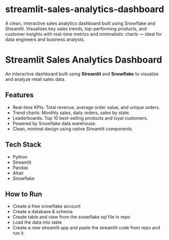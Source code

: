 # streamlit-sales-analytics-dashboard
A clean, interactive sales analytics dashboard built using Snowflake and Streamlit. Visualizes key sales trends, top-performing products, and customer insights with real-time metrics and minimalistic charts — ideal for data engineers and business analysts.

# Streamlit Sales Analytics Dashboard

An interactive dashboard built using **Streamlit** and **Snowflake** to visualize and analyze retail sales data.

## Features

- Real-time KPIs: Total revenue, average order value, and unique orders.
- Trend charts: Monthly sales, daily orders, sales by state.
- Leaderboards: Top 10 best-selling products and loyal customers.
- Powered by Snowflake data warehouse.
- Clean, minimal design using native Streamlit components.

## Tech Stack

- Python
- Streamlit
- Pandas
- Altair
- Snowflake

## How to Run

- Create a free snowflake account
- Create a database & schema
- Create table and view from the snowflake sql file in repo
- Load the data into table
- Create a new streamlit app and paste the streamlit code from repo and run it.

